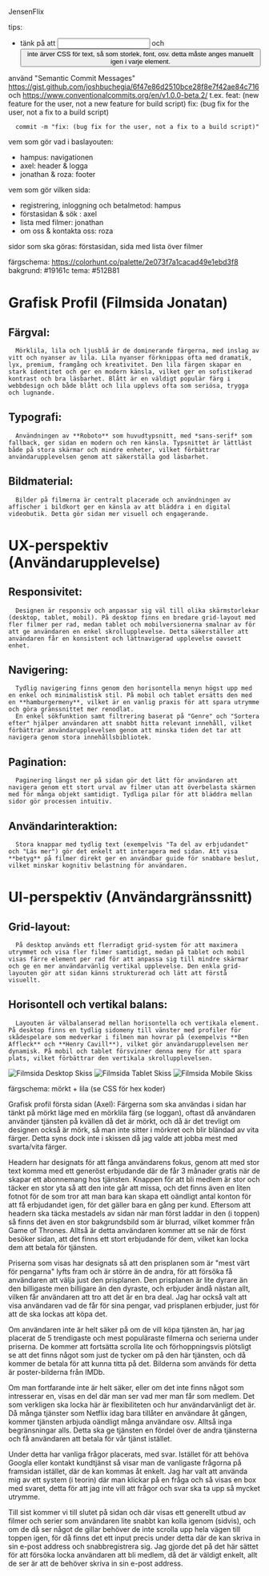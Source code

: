 JensenFlix

tips:
- tänk på att <input> och <button> inte ärver CSS för text, så som storlek, font, osv. detta måste anges manuellt igen i varje element.

använd "Semantic Commit Messages"
https://gist.github.com/joshbuchegia/6f47e86d2510bce28f8e7f42ae84c716 och https://www.conventionalcommits.org/en/v1.0.0-beta.2/ 
t.ex. feat: (new feature for the user, not a new feature for build script)
      fix: (bug fix for the user, not a fix to a build script)

      commit -m "fix: (bug fix for the user, not a fix to a build script)"

vem som gör vad i baslayouten:
- hampus: navigationen
- axel: header & logga
- jonathan & roza: footer

vem som gör vilken sida: 
- registrering, inloggning och betalmetod: hampus
- förstasidan & sök : axel
- lista med filmer: jonathan
- om oss & kontakta oss: roza

sidor som ska göras: förstasidan, sida med lista över filmer


färgschema: https://colorhunt.co/palette/2e073f7a1cacad49e1ebd3f8
bakgrund: #19161c
tema: #512B81


# Grafisk Profil (Filmsida Jonatan)

## Färgval:
      Mörklila, lila och ljusblå är de dominerande färgerna, med inslag av vitt och nyanser av lila. Lila nyanser förknippas ofta med dramatik, lyx, premium, framgång och kreativitet. Den lila färgen skapar en stark identitet och ger en modern känsla, vilket ger en sofistikerad kontrast och bra läsbarhet. Blått är en väldigt populär färg i webbdesign och både blått och lila upplevs ofta som seriösa, trygga och lugnande.

## Typografi:
      Användningen av **Roboto** som huvudtypsnitt, med *sans-serif* som fallback, ger sidan en modern och ren känsla. Typsnittet är lättläst både på stora skärmar och mindre enheter, vilket förbättrar användarupplevelsen genom att säkerställa god läsbarhet.

## Bildmaterial:
      Bilder på filmerna är centralt placerade och användningen av affischer i bildkort ger en känsla av att bläddra i en digital videobutik. Detta gör sidan mer visuell och engagerande.

# UX-perspektiv (Användarupplevelse)

## Responsivitet:
      Designen är responsiv och anpassar sig väl till olika skärmstorlekar (desktop, tablet, mobil). På desktop finns en bredare grid-layout med fler filmer per rad, medan tablet och mobilversionerna smalnar av för att ge användaren en enkel skrollupplevelse. Detta säkerställer att användaren får en konsistent och lättnavigerad upplevelse oavsett enhet.

## Navigering:
      Tydlig navigering finns genom den horisontella menyn högst upp med en enkel och minimalistisk stil. På mobil och tablet ersätts den med en **hamburgermeny**, vilket är en vanlig praxis för att spara utrymme och göra gränssnittet mer renodlat.  
      En enkel sökfunktion samt filtrering baserat på "Genre" och "Sortera efter" hjälper användaren att snabbt hitta relevant innehåll, vilket förbättrar användarupplevelsen genom att minska tiden det tar att navigera genom stora innehållsbibliotek.

## Pagination:
      Paginering längst ner på sidan gör det lätt för användaren att navigera genom ett stort urval av filmer utan att överbelasta skärmen med för många objekt samtidigt. Tydliga pilar för att bläddra mellan sidor gör processen intuitiv.

## Användarinteraktion:
      Stora knappar med tydlig text (exempelvis "Ta del av erbjudandet" och "Läs mer") gör det enkelt att interagera med sidan. Att visa **betyg** på filmer direkt ger en användbar guide för snabbare beslut, vilket minskar kognitiv belastning för användaren.

# UI-perspektiv (Användargränssnitt)

## Grid-layout:
      På desktop används ett flerradigt grid-system för att maximera utrymmet och visa fler filmer samtidigt, medan på tablet och mobil visas färre element per rad för att anpassa sig till mindre skärmar och ge en mer användarvänlig vertikal upplevelse. Den enkla grid-layouten gör att sidan känns strukturerad och lätt att förstå visuellt.

## Horisontell och vertikal balans:
      Layouten är välbalanserad mellan horisontella och vertikala element. På desktop finns en tydlig sidomeny till vänster med profiler för skådespelare som medverkar i filmen man hovrar på (exempelvis **Ben Affleck** och **Henry Cavill**), vilket gör användarupplevelsen mer dynamisk. På mobil och tablet försvinner denna meny för att spara plats, vilket förbättrar den vertikala skrollupplevelsen.

![Filmsida Desktop Skiss](images/filmsidaskiss/filmsidadesktop.png)
![Filmsida Tablet Skiss](images/filmsidaskiss/filmsidatablet.png)
![Filmsida Mobile Skiss](images/filmsidaskiss/filmsidamobile.png)

färgschema: mörkt + lila (se CSS för hex koder)

Grafisk profil första sidan (Axel):
Färgerna som ska användas i sidan har tänkt på mörkt läge med en mörklila färg (se loggan), oftast då användaren använder tjänsten på kvällen då det är mörkt, och då är det trevligt om designen också är mörk, så man inte sitter i mörkret och blir bländad av vita färger. Detta syns dock inte i skissen då jag valde att jobba mest med svarta/vita färger.

Headern har designats för att fånga användarens fokus, genom att med stor text komma med ett generöst erbjudande där de får 3 månader gratis när de skapar ett abonnemang hos tjänsten. Knappen för att bli medlem är stor och täcker en stor yta så att den inte går att missa, och det finns även en liten fotnot för de som tror att man bara kan skapa ett oändligt antal konton för att få erbjudandet igen, för det gäller bara en gång per kund. Eftersom att headern ska täcka mestadels av sidan när man först laddar in den (i toppen) så finns det även en stor bakgrundsbild som är blurrad, vilket kommer från Game of Thrones. Alltså är detta användaren kommer att se när de först besöker sidan, att det finns ett stort erbjudande för dem, vilket kan locka dem att betala för tjänsten.

Priserna som visas har designats så att den prisplanen som är "mest värt för pengarna" lyfts fram och är större än de andra, för att försöka få användaren att välja just den prisplanen. Den prisplanen är lite dyrare än den billigaste men billigare än den dyraste, och erbjuder ändå nästan allt, vilken får användaren att tro att det är en bra deal. Jag har också valt att visa användaren vad de får för sina pengar, vad prisplanen erbjuder, just för att de ska lockas att köpa det.

Om användaren inte är helt säker på om de vill köpa tjänsten än, har jag placerat de 5 trendigaste och mest populäraste filmerna och serierna under priserna. De kommer att fortsätta scrolla lite och förhoppningsvis plötsligt se att det finns något som just de tycker om på den här tjänsten, och då kommer de betala för att kunna titta på det. Bilderna som används för detta är poster-bilderna från IMDb.

Om man fortfarande inte är helt säker, eller om det inte finns något som intresserar en, visas en del där man ser vad mer man får som medlem. Det som verkligen ska locka här är flexibiliteten och hur användarvänligt det är. Då många tjänster som Netflix idag bara tillåter en användare åt gången, kommer tjänsten arbjuda oändligt många användare osv. Alltså inga begränsningar alls. Detta ska ge tjänsten en fördel över de andra tjänsterna och få användaren att betala för vår tjänst istället.

Under detta har vanliga frågor placerats, med svar. Istället för att behöva Googla eller kontakt kundtjänst så visar man de vanligaste frågorna på framsidan istället, där de kan kommas åt enkelt. Jag har valt att använda mig av ett system (i teorin) där man klickar på en fråga och så visas en box med svaret, detta för att jag inte vill att frågor och svar ska ta upp så mycket utrymme.

Till sist kommer vi till slutet på sidan och där visas ett generellt utbud av filmer och serier som användaren lite snabbt kan kolla igenom (sidvis), och om de då ser något de gillar behöver de inte scrolla upp hela vägen till toppen igen, för då finns det ett input precis under detta där de kan skriva in sin e-post address och snabbregistrera sig. Jag gjorde det på det här sättet för att försöka locka användaren att bli medlem, då det är väldigt enkelt, allt de ser är att de behöver skriva in sin e-post address.


